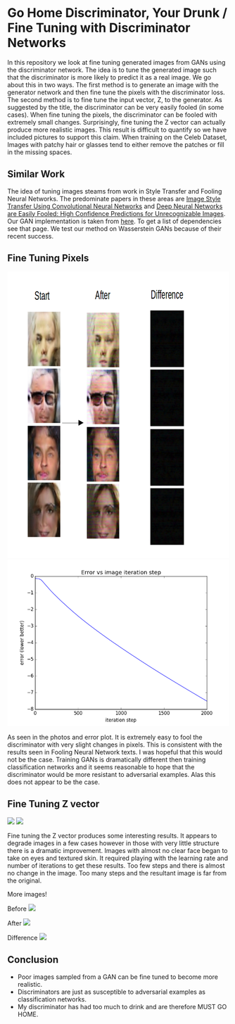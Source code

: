 # Go Home Discriminator, Your Drunk /  Fine Tuning with Discriminator Networks

In this repository we look at fine tuning generated images from GANs using the discriminator network. The idea is to tune the generated image such that the discriminator is more likely to predict it as a real image. We go about this in two ways. The first method is to generate an image with the generator network and then fine tune the pixels with the discriminator loss. The second method is to fine tune the input vector, Z, to the generator. As suggested by the title, the discriminator can be very easily fooled (in some cases). When fine tuning the pixels, the discriminator can be fooled with extremely small changes. Surprisingly, fine tuning the Z vector can actually produce more realistic images. This result is difficult to quantify so we have included pictures to support this claim. When training on the Celeb Dataset, Images with patchy hair or glasses tend to either remove the patches or fill in the missing spaces.

## Similar Work

The idea of tuning images steams from work in Style Transfer and Fooling Neural Networks. The predominate papers in these areas are [Image Style Transfer Using Convolutional Neural Networks]( http://www.cv-foundation.org/openaccess/content_cvpr_2016/papers/Gatys_Image_Style_Transfer_CVPR_2016_paper.pdf) and [Deep Neural Networks are Easily Fooled: High Confidence Predictions for Unrecognizable Images](https://arxiv.org/pdf/1412.1897.pdf). Our GAN implementation is taken from [here](https://github.com/shekkizh/WassersteinGAN.tensorflow). To get a list of dependencies see that page. We test our method on Wasserstein GANs because of their recent success.

## Fine Tuning Pixels

![](images/image_iterator_2000.png)
![](images/image_iterator_plot.png)

As seen in the photos and error plot. It is extremely easy to fool the discriminator with very slight changes in pixels. This is consistent with the results seen in Fooling Neural Network texts. I was hopeful that this would not be the case. Training GANs is dramatically different then training classification networks and it seems reasonable to hope that the discriminator would be more resistant to adversarial examples. Alas this does not appear to be the case.

## Fine Tuning Z vector

![](images/z_iterator_500.png)
![](logs/images/z_iterator_plot.png)

Fine tuning the Z vector produces some interesting results. It appears to degrade images in a few cases however in those with very little structure there is a dramatic improvement. Images with almost no clear face began to take on eyes and textured skin. It required playing with the learning rate and number of iterations to get these results. Too few steps and there is almost no change in the image. Too many steps and the resultant image is far from the original.

More images!

Before
![](logs/images/generated_z_iterator.png)

After
![](logs/images/generated_z_iterator_after.png)

Difference
![](logs/images/generated_z_iterator_dif.png)

## Conclusion

- Poor images sampled from a GAN can be fine tuned to become more realistic.
- Discriminators are just as susceptible to adversarial examples as classification networks.
- My discriminator has had too much to drink and are therefore MUST GO HOME.



